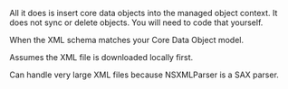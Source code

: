 All it does is insert core data objects into the managed object context.  It does not sync or delete objects.  You will need to code that yourself.

When the XML schema matches your Core Data Object model.

Assumes the XML file is downloaded locally first.

Can handle very large XML files because NSXMLParser is a SAX parser.